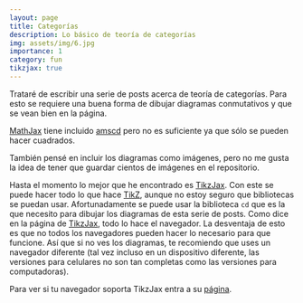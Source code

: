 ```yaml
---
layout: page
title: Categorías
description: Lo básico de teoría de categorías
img: assets/img/6.jpg
importance: 1
category: fun
tikzjax: true
---
```


Trataré de escribir una serie de posts acerca de teoría de categorías. Para esto
se requiere una buena forma de dibujar diagramas conmutativos y que se vean bien
en la página. 

[MathJax](https://www.mathjax.org/) tiene incluido
[amscd](https://ctan.org/pkg/amscd) pero no es
suficiente ya que sólo se pueden hacer cuadrados. 

También pensé en incluir los diagramas como imágenes, pero no me gusta la idea
de tener que guardar cientos de imágenes en el repositorio.

Hasta el momento lo mejor que he encontrado es [TikzJax](https://tikzjax.com/).
Con este se puede hacer todo lo que hace [TikZ](https://tikz.dev/), aunque no
estoy seguro que bibliotecas se puedan usar. 
Afortunadamente se puede usar la biblioteca `cd` que es la que necesito para
dibujar los diagramas de esta serie de posts. Como dice en la página de
[TikzJax](https://tikzjax.com/), todo lo hace el navegador. La desventaja de
esto es que no todos los navegadores pueden hacer lo necesario para que
funcione. Así que si no ves los diagramas, te recomiendo que uses un navegador
diferente (tal vez incluso en un dispositivo diferente, las versiones para
celulares no son tan completas como las versiones para computadoras).

Para ver si tu navegador soporta TikzJax entra a su
[página](https://tikzjax.com/).
